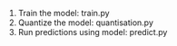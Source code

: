 1. Train the model: train.py
2. Quantize the model: quantisation.py
3. Run predictions using model: predict.py
